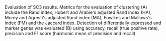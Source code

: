 Evaluation of SC3 results. Metrics for the evaluation of clustering (A) include the Rand index, Hubert and Arabie's adjusted Rand index (HA), Morey and Agresti's adjusted Rand index (MA), Fowlkes and Mallows's index (FM) and the Jaccard index. Detection of differentially expressed and marker genes was evaluated (B) using accuracy, recall (true positive rate), precision and F1 score (harmonic mean of precision and recall).